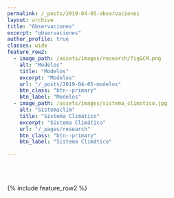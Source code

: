 ```yaml
---
permalink: /_posts/2019-04-05-observaciones
layout: archive
title: "Observaciones"
excerpt: "observaciones"
author_profile: true 
classes: wide
feature_row2: 
  - image_path: /assets/images/research/figGCM.png
    alt: "Modelos"
    title: "Modelos"
    excerpt: "Modelos"
    url: "/_posts/2019-04-05-modelos"
    btn_class: "btn--primary"
    btn_label: "Modelos"
  - image_path: /assets/images/sistema_climatico.jpg
    alt: "Sistemaclim"
    title: "Sistema Climático"
    excerpt: "Sistema Climático"
    url: "/_pages/research"
    btn_class: "btn--primary"
    btn_label: "Sistema Climático"  

---
```

<Observaciones>


<br/><br/>

{% include feature_row2 %}
